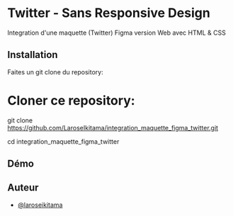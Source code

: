 # Twitter - Sans Responsive Design

Integration d'une maquette (Twitter) Figma version Web avec HTML & CSS

## Installation

Faites un git clone du repository:

# Cloner ce repository:
git clone https://github.com/LaroseIkitama/integration_maquette_figma_twitter.git

cd integration_maquette_figma_twitter

## Démo


## Auteur

- [@laroseikitama](https://github.com/LaroseIkitama)
